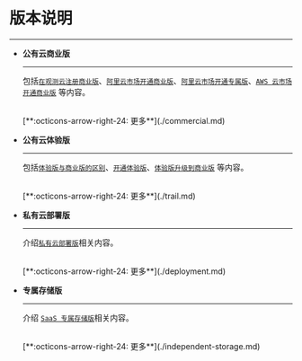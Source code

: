 # 版本说明
---

<div class="grid cards" markdown>

-   __公有云商业版__

    ---

    包括[`在观测云注册商业版`](./commercial-register.md)、[`阿里云市场开通商业版`](./commercial-aliyun.md)、[`阿里云市场开通专属版`](./commercial-aliyun-sls.md)、[`AWS 云市场开通商业版`](./commercial-aws.md) 等内容。

    <br/>
    [**:octicons-arrow-right-24: 更多**](./commercial.md)


-   __公有云体验版__

    ---

    包括[`体验版与商业版的区别`](./trail.md#trail-vs-commercial)、[`开通体验版`](./trail.md#register-trail)、[`体验版升级到商业版`](./trail.md#upgrade-commercial) 等内容。

    <br/>
    [**:octicons-arrow-right-24: 更多**](./trail.md)

-   __私有云部署版__

    ---

    介绍[`私有云部署版`](./deployment.md)相关内容。

    <br/>
    [**:octicons-arrow-right-24: 更多**](./deployment.md)

-   __专属存储版__

    ---

    介绍 [`SaaS 专属存储版`](./independent-storage.md)相关内容。

    <br/>
    [**:octicons-arrow-right-24: 更多**](./independent-storage.md)

</div>

<br/>

<br/>